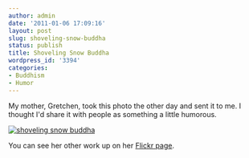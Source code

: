 ```yaml
---
author: admin
date: '2011-01-06 17:09:16'
layout: post
slug: shoveling-snow-buddha
status: publish
title: Shoveling Snow Buddha
wordpress_id: '3394'
categories:
- Buddhism
- Humor
---
```


My mother, Gretchen, took this photo the other day and sent it to me. I
thought I'd share it with people as something a little humorous.

[![shoveling snow
buddha](http://farm6.static.flickr.com/5004/5319200602_21e2fc7d0e_z.jpg)](http://www.flickr.com/photos/56715271@N00/5319200602/ "shoveling snow buddha by dragonladyslc, on Flickr")

You can see her other work up on her [Flickr
page](http://www.flickr.com/photos/56715271@N00/).
